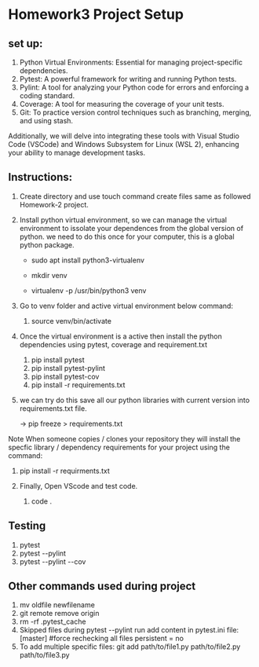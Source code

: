 # Homework3 Project Setup
##  set up:

1. Python Virtual Environments: Essential for managing project-specific dependencies.
2. Pytest: A powerful framework for writing and running Python tests.
3. Pylint: A tool for analyzing your Python code for errors and enforcing a coding standard.
4. Coverage: A tool for measuring the coverage of your unit tests.
5. Git: To practice version control techniques such as branching, merging, and using stash.

Additionally, we will delve into integrating these tools with Visual Studio Code (VSCode) and Windows Subsystem for Linux (WSL 2), enhancing your ability to manage development tasks.

## Instructions:
1. Create directory and use touch command create files same as followed Homework-2 project.

2. Install python virtual environment, so we can manage the virtual environment to issolate your dependences from the global version of python. we need to do this once for your computer, this is a global python package.   
    
    - sudo apt install python3-virtualenv
    
    - mkdir venv
    
    - virtualenv -p /usr/bin/python3 venv

3.  Go to venv folder and active virtual environment below command:
    
	1. source venv/bin/activate
	
4. Once the virtual environment is a active then install the python dependencies using  pytest, coverage and requirement.txt     
    1. pip install pytest
    2. pip install pytest-pylint
    3. pip install pytest-cov
    4. pip install -r requirements.txt

5. we can try do this save all our python libraries with current version into requirements.txt file.
    
    -> pip freeze > requirements.txt

Note When someone copies / clones your repository they will install the specfic library / dependency requirements for your project using the command:

   1.  pip install -r requirments.txt

6. Finally, Open VScode and test code.
    
   1. code .    

## Testing

1. pytest
2. pytest --pylint
3. pytest --pylint --cov

## Other commands used during project
 1. mv oldfile newfilename
 2. git remote remove origin
 3. rm -rf .pytest_cache
 4. Skipped files during pytest --pylint run add content in pytest.ini   file: [master]
     #force rechecking all files
      persistent = no
 5. To add multiple specific files: git add path/to/file1.py path/to/file2.py path/to/file3.py
